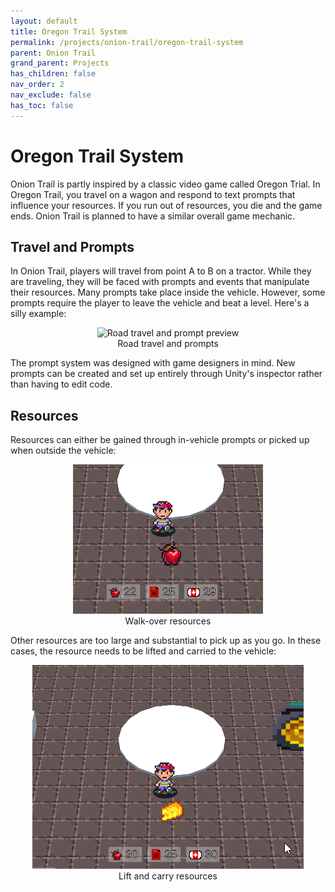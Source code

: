 ```yaml
---
layout: default
title: Oregon Trail System
permalink: /projects/onion-trail/oregon-trail-system
parent: Onion Trail
grand_parent: Projects
has_children: false
nav_order: 2
nav_exclude: false
has_toc: false
---
```


# Oregon Trail System

Onion Trail is partly inspired by a classic video game called Oregon Trial. In Oregon Trail, you travel on a wagon and respond to text prompts that influence your resources. If you run out of resources, you die and the game ends. Onion Trail is planned to have a similar overall game mechanic.

## Travel and Prompts

In Onion Trail, players will travel from point A to B on a tractor. While they are traveling, they will be faced with prompts and events that manipulate their resources. Many prompts take place inside the vehicle. However, some prompts require the player to leave the vehicle and beat a level. Here's a silly example:

<p align="center">
<img src="/assets/images/onion-trail/oregon-trail-system/basic-prompts.gif" alt="Road travel and prompt preview" />
<br>
Road travel and prompts
</p>

The prompt system was designed with game designers in mind. New prompts can be created and set up entirely through Unity's inspector rather than having to edit code.

## Resources

Resources can either be gained through in-vehicle prompts or picked up when outside the vehicle:

<p align="center">
<img src="/assets/images/onion-trail/oregon-trail-system/resources-1.gif" alt="walk over resources preview" />
<br>
Walk-over resources
</p>

Other resources are too large and substantial to pick up as you go. In these cases, the resource needs to be lifted and carried to the vehicle:

<p align="center">
<img src="/assets/images/onion-trail/oregon-trail-system/resources-2.gif" alt="lift and carry resources preview" />
<br>
Lift and carry resources
</p>
